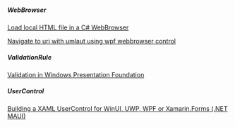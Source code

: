 ##### WebBrowser

[Load local HTML file in a C# WebBrowser](https://stackoverflow.com/questions/7194851/load-local-html-file-in-a-c-sharp-webbrowser)

[Navigate to uri with umlaut using wpf webbrowser control](https://stackoverflow.com/questions/39166451/navigate-to-uri-with-umlaut-using-wpf-webbrowser-control)

##### ValidationRule

[Validation in Windows Presentation Foundation](https://www.codeproject.com/Articles/15239/Validation-in-Windows-Presentation-Foundation)

##### UserControl

[Building a XAML UserControl for WinUI, UWP, WPF or Xamarin.Forms (.NET MAUI)](https://nicksnettravels.builttoroam.com/xaml-user-controls/)
